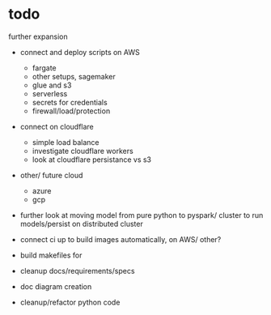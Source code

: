 # todo

further expansion

- connect and deploy scripts on AWS
    - fargate
    - other setups, sagemaker
    - glue and s3
    - serverless
    - secrets for credentials
    - firewall/load/protection

- connect on cloudflare
    - simple load balance
    - investigate cloudflare workers
    - look at cloudflare persistance vs s3

- other/ future cloud
    - azure
    - gcp

- further look at moving model from pure python to pyspark/ cluster to run models/persist on distributed cluster

- connect ci up to build images automatically, on AWS/ other?

- build makefiles for

- cleanup docs/requirements/specs

- doc diagram creation

- cleanup/refactor python code

